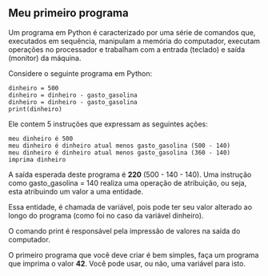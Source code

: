 ## Meu primeiro programa 

Um programa em Python é caracterizado por uma série de comandos que, executados em sequência, manipulam a memória do computador, executam operações no processador e trabalham com a entrada (teclado) e saída (monitor) da máquina.

Considere o seguinte programa em Python:

```gasto_gasolina = 140
dinheiro = 500
dinheiro = dinheiro - gasto_gasolina
dinheiro = dinheiro - gasto_gasolina
print(dinheiro)
```
Ele contem 5 instruções que expressam as seguintes ações:

```meu gasto_gasolina é 140
meu dinheiro é 500
meu dinheiro é dinheiro atual menos gasto_gasolina (500 - 140)
meu dinheiro é dinheiro atual menos gasto_gasolina (360 - 140)
imprima dinheiro
```

A saída esperada deste programa é **220** (500 - 140 - 140). Uma instrução como gasto_gasolina = 140 realiza uma operação de atribuição, ou seja, esta atribuindo um valor a uma entidade.

Essa entidade, é chamada de variável, pois pode ter seu valor alterado ao longo do programa (como foi no caso da variável dinheiro).

O comando print é responsável pela impressão de valores na saída do computador.

O primeiro programa que você deve criar é bem simples, faça um programa que imprima o valor **42**. Você pode usar, ou não, uma variável para isto.
